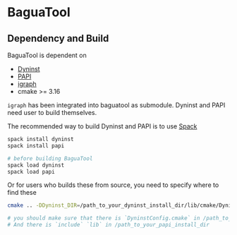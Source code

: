 # BaguaTool


## Dependency and Build

BaguaTool is dependent on
* [Dyninst](https://github.com/dyninst/dyninst)
* [PAPI](https://bitbucket.org/icl/papi/src/master/)
* [igraph](https://github.com/igraph/igraph)
* cmake >= 3.16

```igraph``` has been integrated into baguatool as submodule. Dyninst and PAPI need user to build themselves.

The recommended way to build Dyninst and PAPI is to use [Spack](https://github.com/spack/spack)

```bash
spack install dyninst
spack install papi

# before building BaguaTool
spack load dyninst
spack load papi
```

Or for users who builds these from source, you need to specify where to find these

```bash
cmake .. -DDyninst_DIR=/path_to_your_dyninst_install_dir/lib/cmake/Dyninst -DPAPI_PREFIX=/path_to_your_papi_install_dir

# you should make sure that there is `DyninstConfig.cmake` in /path_to_your_dyninst_install_dir/lib/cmake/Dyninst
# And there is `include` `lib` in /path_to_your_papi_install_dir
```
